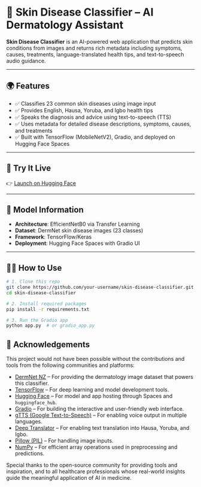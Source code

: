 # 🧬 Skin Disease Classifier – AI Dermatology Assistant

**Skin Disease Classifier** is an AI-powered web application that predicts skin conditions from images and returns rich metadata including symptoms, causes, treatments, language-translated health tips, and text-to-speech audio guidance.

---

## 🌍 Features

- ✅ Classifies 23 common skin diseases using image input  
- ✅ Provides English, Hausa, Yoruba, and Igbo health tips  
- ✅ Speaks the diagnosis and advice using text-to-speech (TTS)  
- ✅ Uses metadata for detailed disease descriptions, symptoms, causes, and treatments  
- ✅ Built with TensorFlow (MobileNetV2), Gradio, and deployed on Hugging Face Spaces  

---

## 🚀 Try It Live

👉 [Launch on Hugging Face](https://m3ash-skin-disease-classifier.hf.space/?logs=container&__theme=system&deep_link=Alw9-u6V2J0) 

---

## 🧠 Model Information

- **Architecture**: EfficientNetB0 via Transfer Learning  
- **Dataset**: DermNet skin disease images (23 classes)  
- **Framework**: TensorFlow/Keras  
- **Deployment**: Hugging Face Spaces with Gradio UI  

---

## 🧑‍💻 How to Use

```bash
# 1. Clone this repo
git clone https://github.com/your-username/skin-disease-classifier.git
cd skin-disease-classifier

# 2. Install required packages
pip install -r requirements.txt

# 3. Run the Gradio app
python app.py  # or gradio_app.py
```

## 🙏 Acknowledgements

This project would not have been possible without the contributions and tools from the following communities and platforms:

- [DermNet NZ](https://dermnetnz.org/) – For providing the dermatology image dataset that powers this classifier.
- [TensorFlow](https://www.tensorflow.org/) – For deep learning and model development tools.
- [Hugging Face](https://huggingface.co/) – For model and app hosting through Spaces and `huggingface_hub`.
- [Gradio](https://www.gradio.app/) – For building the interactive and user-friendly web interface.
- [gTTS (Google Text-to-Speech)](https://pypi.org/project/gTTS/) – For enabling voice output in multiple languages.
- [Deep Translator](https://pypi.org/project/deep-translator/) – For enabling text translation into Hausa, Yoruba, and Igbo.
- [Pillow (PIL)](https://pypi.org/project/Pillow/) – For handling image inputs.
- [NumPy](https://numpy.org/) – For efficient array operations used in preprocessing and predictions.

Special thanks to the open-source community for providing tools and inspiration, and to all healthcare professionals whose real-world insights guide the meaningful application of AI in medicine.

